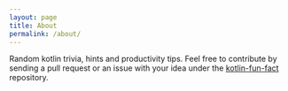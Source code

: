 ```yaml
---
layout: page
title: About
permalink: /about/
---
```


Random kotlin trivia, hints and productivity tips. Feel free to
contribute by sending a pull request or an issue with your idea under
the [kotlin-fun-fact](https://github.com/kotlin-fun-fact/blog)
repository.

